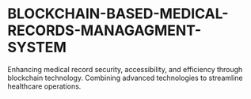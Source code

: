 # BLOCKCHAIN-BASED-MEDICAL-RECORDS-MANAGAGMENT-SYSTEM
Enhancing medical record security, accessibility, and efficiency through blockchain technology. Combining advanced technologies to streamline healthcare operations.
